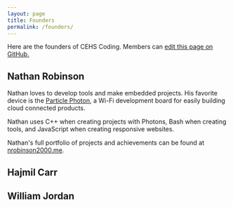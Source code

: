 ```yaml
---
layout: page
title: Founders
permalink: /founders/
---
```


Here are the founders of CEHS Coding. Members can [edit this page on GitHub.](https://github.com/cehs/cehs.github.io/blob/master/pages/founders.md)

## Nathan Robinson

Nathan loves to develop tools and make embedded projects.  His favorite device is the [Particle Photon](https://www.particle.io/products/hardware/photon-wifi-dev-kit), a Wi-Fi development board for easily building cloud connected products.

Nathan uses C++ when creating projects with Photons, Bash when creating tools, and JavaScript when creating responsive websites.

Nathan's full portfolio of projects and achievements can be found at [nrobinson2000.me](http://nrobinson2000.me).

## Hajmil Carr


## William Jordan
